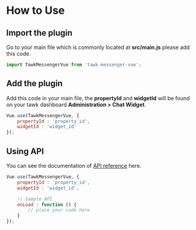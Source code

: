 # How to Use



## Import the plugin
Go to your main file which is commonly located at **src/main.js** please add this code.

```js
import TawkMessengerVue from 'tawk-messenger-vue';
```

## Add the plugin
Add this code in your main file, the **propertyId** and **widgetId** will be found on your tawk dashboard **Administration > Chat Widget**.

```js
Vue.use(TawkMessengerVue, {
	propertyId : 'property_id',
	widgetId : 'widget_id'
});
```

## Using API
You can see the documentation of [API reference](api-reference.md) here.

```js
Vue.use(TawkMessengerVue, {
	propertyId : 'property_id',
	widgetId : 'widget_id',

	// Sample API
	onLoad : function () {
		// place your code here
	}
});
```
